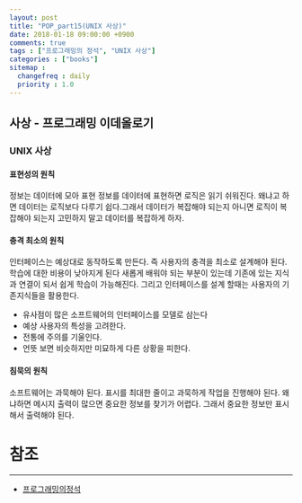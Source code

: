 ```yaml
---
layout: post
title: "POP_part15(UNIX 사상)"
date: 2018-01-18 09:00:00 +0900
comments: true
tags : ["프로그래밍의 정석", "UNIX 사상"]
categories : ["books"]
sitemap :
  changefreq : daily
  priority : 1.0
---
```


## 사상 - 프로그래밍 이데올로기

### UNIX 사상

#### 표현성의 원칙

정보는 데이터에 모아 표현 정보를 데이터에 표현하면 로직은 읽기 쉬워진다.
왜냐고 하면 데이터는 로직보다 다루기 쉽다.그래서 데이터가 복잡해야 되는지 아니면 로직이 복잡해야 되는지
고민하지 말고 데이터를 복잡하게 하자.

#### 충격 최소의 원칙

인터페이스는 예상대로 동작하도록 만든다. 즉 사용자의 충격을 최소로 설계해야 된다.
학습에 대한 비용이 낮아지게 된다 새롭게 배워야 되는 부분이 있는데 기존에 있는 지식과 연결이 되서 
쉽게 학습이 가능해진다. 그리고 인터페이스를 설계 할때는 사용자의 기존지식들을 활용한다.

* 유사점이 많은 소프트웨어의 인터페이스를 모델로 삼는다
* 예상 사용자의 특성을 고려한다.
* 전통에 주의를 기울인다.
* 언뜻 보면 비슷하지만 미묘하게 다른 상황을 피한다.

#### 침묵의 원칙

소프트웨어는 과묵해야 된다. 표시를 최대한 줄이고 과묵하게 작업을 진행해야 된다.
왜냐하면 메시지 출력이 많으면 중요한 정보를 찾기가 어렵다. 그래서 중요한 정보만 표시해서 출력해야 된다.




# 참조
-----
* [프로그래밍의정석](http://www.yes24.com/24/Goods/55254076?Acode=101)
